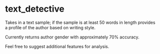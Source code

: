 text_detective
==============

Takes in a text sample; if the sample is at least 50 words in length provides a profile of the author based on writing style. 

Currently returns author gender with approximately 70% accuracy.

Feel free to suggest additional features for analysis.

